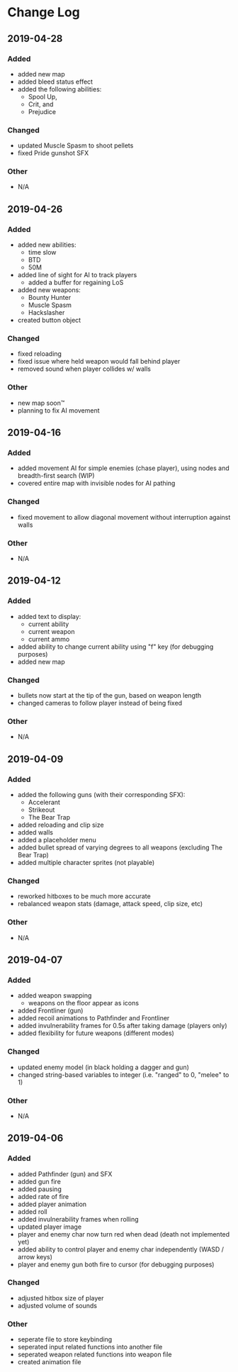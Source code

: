 # Change Log
## 2019-04-28
### Added
- added new map
- added bleed status effect
- added the following abilities:
	- Spool Up, 
	- Crit, and 
	- Prejudice
### Changed
- updated Muscle Spasm to shoot pellets
- fixed Pride gunshot SFX

### Other
- N/A

## 2019-04-26
### Added
- added new abilities: 
	- time slow
	- BTD
	- 50M
- added line of sight for AI to track players
  - added a buffer for regaining LoS
- added new weapons:
	- Bounty Hunter
	- Muscle Spasm
	- Hackslasher
- created button object

### Changed
- fixed reloading 
- fixed issue where held weapon would fall behind player
- removed sound when player collides w/ walls

### Other
- new map soon™
- planning to fix AI movement


## 2019-04-16
### Added
- added movement AI for simple enemies (chase player), using nodes and breadth-first search (WIP)
- covered entire map with invisible nodes for AI pathing 

### Changed
- fixed movement to allow diagonal movement without interruption against walls

### Other
- N/A


## 2019-04-12
### Added
- added text to display:
  - current ability
  - current weapon
  - current ammo
- added ability to change current ability using "f" key (for debugging purposes)
- added new map

### Changed  
- bullets now start at the tip of the gun, based on weapon length
- changed cameras to follow player instead of being fixed

### Other
- N/A


## 2019-04-09
### Added
- added the following guns (with their corresponding SFX):
  - Accelerant
  - Strikeout
  - The Bear Trap
- added reloading and clip size
- added walls
- added a placeholder menu
- added bullet spread of varying degrees to all weapons (excluding The Bear Trap)
- added multiple character sprites (not playable)

### Changed
- reworked hitboxes to be much more accurate
- rebalanced weapon stats (damage, attack speed, clip size, etc)

### Other
- N/A



## 2019-04-07
### Added
- added weapon swapping
  - weapons on the floor appear as icons
- added Frontliner (gun)
- added recoil animations to Pathfinder and Frontliner
- added invulnerability frames for 0.5s after taking damage (players only)
- added flexibility for future weapons (different modes)

### Changed
- updated enemy model (in black holding a dagger and gun)
- changed string-based variables to integer (i.e. "ranged" to 0, "melee" to 1)

### Other
- N/A



## 2019-04-06
### Added
- added Pathfinder (gun) and SFX
- added gun fire
- added pausing 
- added rate of fire
- added player animation
- added roll
- added invulnerability frames when rolling
- updated player image
- player and enemy char now turn red when dead (death not implemented yet)
- added ability to control player and enemy char independently (WASD / arrow keys)
- player and enemy gun both fire to cursor (for debugging purposes)

### Changed
- adjusted hitbox size of player
- adjusted volume of sounds

### Other
- seperate file to store keybinding
- seperated input related functions into another file
- seperated weapon related functions into weapon file
- created animation file

